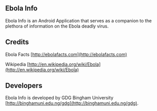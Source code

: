 ## Ebola Info

Ebola Info is an Android Application that serves as a companion to the plethora of information on the Ebola deadly virus. 

## Credits

Ebola Facts [http://ebolafacts.com](http://ebolafacts.com)

Wikipedia [http://en.wikipedia.org/wiki/Ebola](http://en.wikipedia.org/wiki/Ebola)

## Developers
Ebola Info is developed by GDG Bingham University [http://binghamuni.edu.ng/gdg](http://binghamuni.edu.ng/gdg).